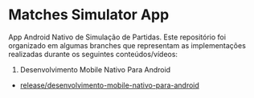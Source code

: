 # Matches Simulator App

App Android Nativo de Simulação de Partidas. 
Este repositório foi organizado em algumas branches que representam as implementações realizadas durante os seguintes conteúdos/vídeos:

1. Desenvolvimento Mobile Nativo Para Android
 - [release/desenvolvimento-mobile-nativo-para-android](https://github.com/sasasaulo/dio-android-matches-simulator-app/tree/release/desenvolvimento-mobile-nativo-para-android)
